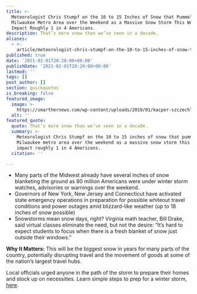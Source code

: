 ```yaml
---
title: >-
  Meteorologist Chris Stumpf on the 10 to 15 Inches of Snow that Pummeled the
  Milwaukee Metro Area over the Weekend as a Massive Snow Storm This Week Will
  Impact Roughly 1 in 4 Americans.
description: That’s more snow than we’ve seen in a decade.
aliases:
  - >-
    article/meteorologist-chris-stumpf-on-the-10-to-15-inches-of-snow-that-pummeled-the-milwaukee-metro-area-over-the-weekend-as-a-massive-snow-storm-this-week-will-impact-roughly-1-in-4-americans/
published: true
date: '2021-02-01T20:20:00+00:00'
publishDate: '2021-02-01T20:20:00+00:00'
lastmod: ''
tags: []
post_author: []
section: quickquotes
is_breaking: false
featured_image:
  image: >-
    https://smarthernews.com/wp-content/uploads/2019/01/kacper-szczechla-179611-unsplash-scaled.jpg
  alt: ''
featured_quote:
  quote: That’s more snow than we’ve seen in a decade.
  summary: >-
    Meteorologist Chris Stumpf on the 10 to 15 inches of snow that pummeled the
    Milwaukee metro area over the weekend as a massive snow storm this week will
    impact roughly 1 in 4 Americans.
  citation: ''

---
```

*   Many parts of the Midwest already have several inches of snow blanketing the ground as 80 million Americans were under winter storm watches, advisories or warnings over the weekend.
*   Governors of New York, New Jersey and Connecticut have activated state emergency operations in preparation for possible whiteout travel conditions and power outages amid blizzard-like weather (up to 18 inches of snow possible)
*   Snowstorms mean snow days, right? Virginia math teacher, Bill Drake, said virtual classes eliminate the need, but not the desire: “It’s hard to expect students to focus when there is a fresh blanket of snow just outside their windows.”

**Why It Matters:** This will be the biggest snow in years for many parts of the country, potentially disrupting travel and the movement of goods at some of the nation’s largest travel hubs.

Local officials urged anyone in the path of the storm to prepare their homes and stock up on necessities. Learn simple steps to prep for a winter storm, [here](https://weather.com/safety/winter/news/2019-01-30-how-to-prepare-for-blizzards).